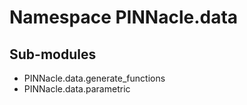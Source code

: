 # Namespace PINNacle.data

## Sub-modules

- PINNacle.data.generate_functions
- PINNacle.data.parametric

